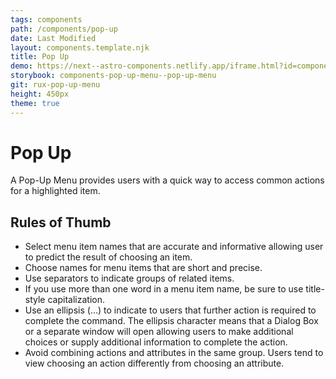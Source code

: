 ```yaml
---
tags: components
path: /components/pop-up
date: Last Modified
layout: components.template.njk
title: Pop Up
demo: https://next--astro-components.netlify.app/iframe.html?id=components-pop-up-menu--pop-up-menu&viewMode=story
storybook: components-pop-up-menu--pop-up-menu
git: rux-pop-up-menu
height: 450px
theme: true
---
```


# Pop Up

A Pop-Up Menu provides users with a quick way to access common actions for a highlighted item.

## Rules of Thumb

- Select menu item names that are accurate and informative allowing user to predict the result of choosing an item.
- Choose names for menu items that are short and precise.
- Use separators to indicate groups of related items.
- If you use more than one word in a menu item name, be sure to use title-style capitalization.
- Use an ellipsis (…) to indicate to users that further action is required to complete the command. The ellipsis character means that a Dialog Box or a separate window will open allowing users to make additional choices or supply additional information to complete the action.
- Avoid combining actions and attributes in the same group. Users tend to view choosing an action differently from choosing an attribute.

